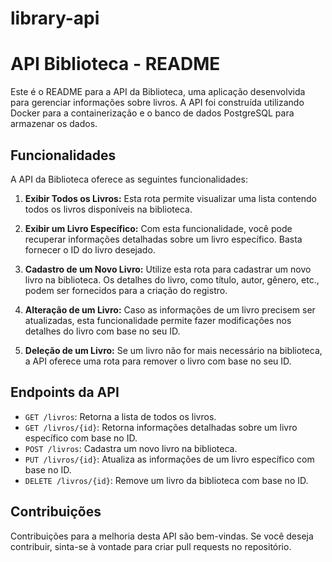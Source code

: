 # library-api
# API Biblioteca - README

Este é o README para a API da Biblioteca, uma aplicação desenvolvida para gerenciar informações sobre livros. A API foi construída utilizando Docker para a containerização e o banco de dados PostgreSQL para armazenar os dados.

## Funcionalidades

A API da Biblioteca oferece as seguintes funcionalidades:

1. **Exibir Todos os Livros:** Esta rota permite visualizar uma lista contendo todos os livros disponíveis na biblioteca.

2. **Exibir um Livro Específico:** Com esta funcionalidade, você pode recuperar informações detalhadas sobre um livro específico. Basta fornecer o ID do livro desejado.

3. **Cadastro de um Novo Livro:** Utilize esta rota para cadastrar um novo livro na biblioteca. Os detalhes do livro, como título, autor, gênero, etc., podem ser fornecidos para a criação do registro.

4. **Alteração de um Livro:** Caso as informações de um livro precisem ser atualizadas, esta funcionalidade permite fazer modificações nos detalhes do livro com base no seu ID.

5. **Deleção de um Livro:** Se um livro não for mais necessário na biblioteca, a API oferece uma rota para remover o livro com base no seu ID.

## Endpoints da API

- `GET /livros`: Retorna a lista de todos os livros.
- `GET /livros/{id}`: Retorna informações detalhadas sobre um livro específico com base no ID.
- `POST /livros`: Cadastra um novo livro na biblioteca.
- `PUT /livros/{id}`: Atualiza as informações de um livro específico com base no ID.
- `DELETE /livros/{id}`: Remove um livro da biblioteca com base no ID.

## Contribuições

Contribuições para a melhoria desta API são bem-vindas. Se você deseja contribuir, sinta-se à vontade para criar pull requests no repositório.
